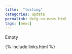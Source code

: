 ```yaml
---
title:  "testing"
categories: update
permalink: dxfg-no-news.html
tags: [news]
---
```

Empty

{% include links.html %}
